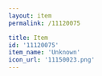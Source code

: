 ```yaml
---
layout: item
permalink: /11120075

title: Item
id: '11120075'
item_name: 'Unknown'
icon_url: '11150023.png'
---
```

